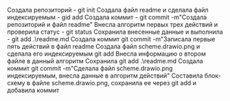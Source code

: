 Создала репозиторий - git init
Создала файл readme и сделала файл индексируемым - gid add 
Создала коммит - git commit -m"Создала репозиторий и файл readme"
Внесла алгоритм первых трех действий и проверила статус - git status
Сохранила внесенные данные и выполнила - git add .\readme.md
Cоздала коммит git commit -m"Записала первые пять действий в файл readme
Создала файл scheme.drawio.png и сделала его индексируемым git add
Внесла информацию о втором файле в данный алгоритм
Cохранила git add .\readme.md
Cоздала коммит git commit -m"Сделала файл scheme.drawio.png индексируемым, внесла данные в алгоритм действий"
Составила блок-схему в файле scheme.drawio.png, сохранила ее через git add и добавила коммит